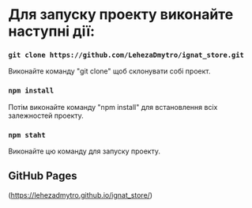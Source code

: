 # Для запуску проекту виконайте наступні дії:

### `git clone https://github.com/LehezaDmytro/ignat_store.git`

Виконайте команду "git clone" щоб склонувати собі проект.

### `npm install`

Потім виконайте команду "npm install" для встановлення всіх залежностей проекту.

### `npm staht`

Виконайте цю команду для запуску проекту.

## GitHub Pages

(https://lehezadmytro.github.io/ignat_store/)
